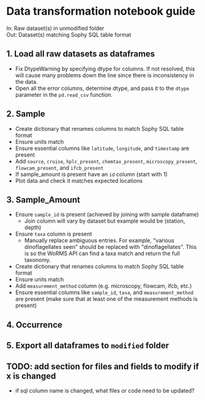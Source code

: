 # Data transformation notebook guide
In: Raw dataset(s) in unmodified folder \
Out: Dataset(s) matching Sophy SQL table format

## 1. Load all raw datasets as dataframes
- Fix DtypeWarning by specifying dtype for columns. If not resolved, this will cause many problems down the line since there is inconsistency in the data.
- Open all the error columns, determine dtype, and pass it to the `dtype` parameter in the `pd.read_csv` function.

## 2. Sample
- Create dictionary that renames columns to match Sophy SQL table format 
- Ensure units match 
- Ensure essential columns like `latitude`, `longitude`, and `timestamp` are present 
- Add `source`, `cruise`, `hplc_present`, `chemtax_present`, `microscopy_present`, `flowcam_present`, and `ifcb_present`
- If sample_amount is present have an `id` column (start with 1)
- Plot data and check it matches expected locations

## 3. Sample_Amount
- Ensure `sample_id` is present (achieved by joining with sample dataframe)
  - Join column will vary by dataset but example would be (station, depth)
- Ensure `taxa` column is present
  - Manually replace ambiguous entries. For example, "various dinoflagellates seen" should be replaced with "dinoflagellates". This is so the WoRMS API can find a taxa match and return the full taxonomy.
- Create dictionary that renames columns to match Sophy SQL table format 
- Ensure units match 
- Add `measurement_method` column (e.g. microscopy, flowcam, ifcb, etc.)
- Ensure essential columns like `sample_id`, `taxa`, and `measurement_method` are present (make sure that at least one of the measurement methods is present)
## 4. Occurrence


## 5. Export all dataframes to `modified` folder

## TODO: add section for files and fields to modify if x is changed
- if sql column name is changed, what files or code need to be updated?